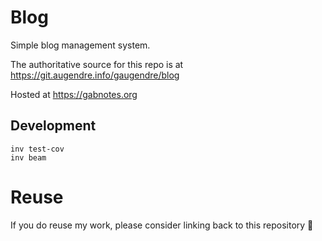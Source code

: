 # Blog

Simple blog management system.

The authoritative source for this repo is at https://git.augendre.info/gaugendre/blog

Hosted at https://gabnotes.org

## Development
```shell
inv test-cov
inv beam
```

# Reuse
If you do reuse my work, please consider linking back to this repository 🙂